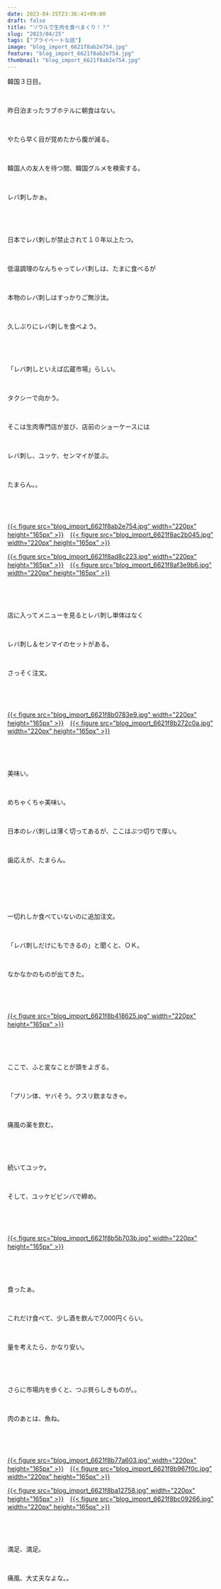 ```yaml
---
date: 2023-04-25T23:36:41+09:00
draft: false
title: "ソウルで生肉を食べまくり！？"
slug: "2023/04/25"
tags: ["プライベートな話"]
image: "blog_import_6621f8ab2e754.jpg"
feature: "blog_import_6621f8ab2e754.jpg"
thumbnail: "blog_import_6621f8ab2e754.jpg"
---
```

<p>韓国３日目。</p><p> </p><p>昨日泊まったラブホテルに朝食はない。</p><p> </p><p>やたら早く目が覚めたから腹が減る。</p><p> </p><p>韓国人の友人を待つ間、韓国グルメを検索する。</p><p> </p><p>レバ刺しかぁ。</p><p> </p><p> </p><p>日本でレバ刺しが禁止されて１０年以上たつ。</p><p> </p><p>低温調理のなんちゃってレバ刺しは、たまに食べるが</p><p> </p><p>本物のレバ刺しはすっかりご無沙汰。</p><p> </p><p>久しぶりにレバ刺しを食べよう。</p><p> </p><p> </p><p>「レバ刺しといえば広蔵市場」らしい。</p><p> </p><p>タクシーで向かう。</p><p> </p><p>そこは生肉専門店が並び、店前のショーケースには</p><p> </p><p>レバ刺し、ユッケ、センマイが並ぶ。</p><p> </p><p>たまらん。。</p><p> </p><p> </p><p><a href="blog_import_6621f8ab2e754.jpg">{{< figure src="blog_import_6621f8ab2e754.jpg" width="220px" height="165px" >}}</a>　<a href="blog_import_6621f8ac2b045.jpg">{{< figure src="blog_import_6621f8ac2b045.jpg" width="220px" height="165px" >}}</a></p><p><a href="blog_import_6621f8ad8c223.jpg">{{< figure src="blog_import_6621f8ad8c223.jpg" width="220px" height="165px" >}}</a>　<a href="blog_import_6621f8af3e9b6.jpg">{{< figure src="blog_import_6621f8af3e9b6.jpg" width="220px" height="165px" >}}</a></p><p> </p><p> </p><p>店に入ってメニューを見るとレバ刺し単体はなく</p><p> </p><p>レバ刺し＆センマイのセットがある。</p><p> </p><p>さっそく注文。</p><p> </p><p> </p><p><a href="blog_import_6621f8b0783e9.jpg">{{< figure src="blog_import_6621f8b0783e9.jpg" width="220px" height="165px" >}}</a>　<a href="blog_import_6621f8b272c0a.jpg">{{< figure src="blog_import_6621f8b272c0a.jpg" width="220px" height="165px" >}}</a></p><p> </p><p> </p><p>美味い。</p><p> </p><p>めちゃくちゃ美味い。</p><p> </p><p>日本のレバ刺しは薄く切ってあるが、ここはぶつ切りで厚い。</p><p> </p><p>歯応えが、たまらん。</p><p> </p><p> </p><p> </p><p>一切れしか食べていないのに追加注文。</p><p> </p><p>「レバ刺しだけにもできるの」と聞くと、ＯＫ。</p><p> </p><p>なかなかのものが出てきた。</p><p> </p><p> </p><p><a href="blog_import_6621f8b418625.jpg">{{< figure src="blog_import_6621f8b418625.jpg" width="220px" height="165px" >}}</a>　</p><p> </p><p> </p><p>ここで、ふと変なことが頭をよぎる。</p><p> </p><p>「プリン体、ヤバそう。クスリ飲まなきゃ。</p><p> </p><p>痛風の薬を飲む。</p><p> </p><p> </p><p>続いてユッケ。</p><p> </p><p>そして、ユッケビビンバで締め。</p><p> </p><p> </p><p><a href="blog_import_6621f8b5b703b.jpg">{{< figure src="blog_import_6621f8b5b703b.jpg" width="220px" height="165px" >}}</a>　</p><p> </p><p> </p><p>食ったぁ。</p><p> </p><p>これだけ食べて、少し酒を飲んで7,000円くらい。</p><p> </p><p>量を考えたら、かなり安い。</p><p> </p><p> </p><p>さらに市場内を歩くと、つぶ貝らしきものが。。</p><p> </p><p>肉のあとは、魚ね。</p><p> </p><p> </p><p><a href="blog_import_6621f8b77a603.jpg">{{< figure src="blog_import_6621f8b77a603.jpg" width="220px" height="165px" >}}</a>　<a href="blog_import_6621f8b967f0c.jpg">{{< figure src="blog_import_6621f8b967f0c.jpg" width="220px" height="165px" >}}</a></p><p><a href="blog_import_6621f8ba12758.jpg">{{< figure src="blog_import_6621f8ba12758.jpg" width="220px" height="165px" >}}</a>　<a href="blog_import_6621f8bc09266.jpg">{{< figure src="blog_import_6621f8bc09266.jpg" width="220px" height="165px" >}}</a></p><p> </p><p> </p><p>満足、満足。</p><p> </p><p>痛風、大丈夫なよな。。</p><p> </p><p> </p><p> </p><p> </p><p> </p>

